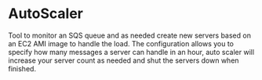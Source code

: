 AutoScaler
==========

Tool to monitor an SQS queue and as needed create new servers based on an EC2 AMI image to handle the load. The configuration allows you to specify how many messages a server can handle in an hour, auto scaler will increase your server count as needed and shut the servers down when finished.

